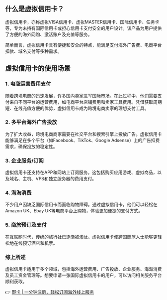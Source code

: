 ## 什么是虚拟信用卡？

虚拟信用卡，亦称虚拟VISA信用卡、虚拟MASTER信用卡、国际信用卡、任务卡等，专为未持有国际信用卡或担心信用卡支付安全的用户设计。该产品为用户提供了方便的海外网购、激活账户及充值等服务。

简单而言，虚拟信用卡具有便捷和安全的特点，能满足支付海外广告费、电商平台扣款、域名支付等多种需求。

## 虚拟信用卡的使用场景

### 1. 电商运营费用支付

随着跨境电商的迅速发展，许多国内卖家进军国际市场。在此过程中，他们需要支付来自不同平台的运营费用，如电商平台店铺费用和卖家工具费用。凭借获取周期短、在线充值方便的优势，虚拟信用卡成为跨境电商卖家的理想支付工具。

### 2. 多平台海外广告投放

为了扩大收益，跨境电商商家需要在社交平台和搜索引擎上投放广告。虚拟信用卡能够满足在多个平台（如Facebook、TikTok、Google Adsense）上的广告扣费需求，确保投放的稳定性。

### 3. 企业服务/订阅

虚拟信用卡还支持在APP和网站上订阅服务。这包括购买应用游戏、虚拟商品，以及域名、主机、VPS和独立服务器的费用支付。

### 4. 海淘消费

不少用户因缺乏国际信用卡而面临购物障碍。通过虚拟信用卡，他们可以轻松在Amazon UK、Ebay UK等电商平台上购物，体验更加便捷的支付方式。

### 5. 商旅预订及支付

在互联网时代，传统的旅行社已逐渐被淘汰。虚拟信用卡使跨国商旅人士能够更轻松地在线预订酒店和机票。

### 综上所述

虚拟信用卡适用于多个领域，包括海外运营费用、广告投放、企业服务、海淘消费及员工资金管理等。想要申请一张国际虚拟信用卡的用户，可以访问相关服务平台顺利获取。

👉 [野卡 | 一分钟注册，轻松订阅海外线上服务](https://bit.ly/bewildcard)